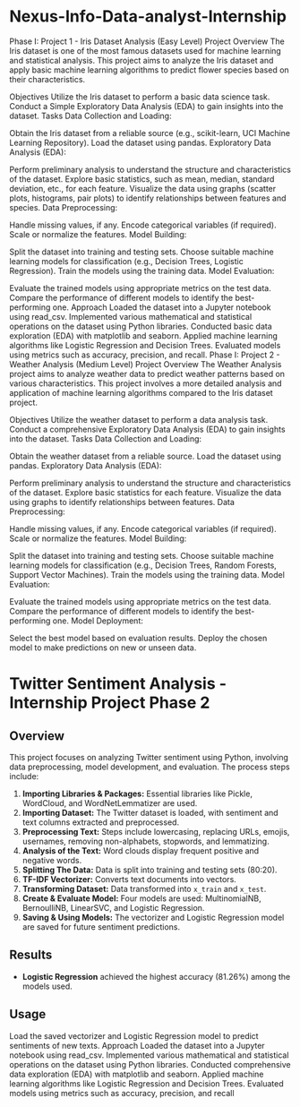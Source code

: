# Nexus-Info-Data-analyst-Internship
Phase I: Project 1 - Iris Dataset Analysis (Easy Level)
Project Overview
The Iris dataset is one of the most famous datasets used for machine learning and statistical analysis. This project aims to analyze the Iris dataset and apply basic machine learning algorithms to predict flower species based on their characteristics.

Objectives
Utilize the Iris dataset to perform a basic data science task.
Conduct a Simple Exploratory Data Analysis (EDA) to gain insights into the dataset.
Tasks
Data Collection and Loading:

Obtain the Iris dataset from a reliable source (e.g., scikit-learn, UCI Machine Learning Repository).
Load the dataset using pandas.
Exploratory Data Analysis (EDA):

Perform preliminary analysis to understand the structure and characteristics of the dataset.
Explore basic statistics, such as mean, median, standard deviation, etc., for each feature.
Visualize the data using graphs (scatter plots, histograms, pair plots) to identify relationships between features and species.
Data Preprocessing:

Handle missing values, if any.
Encode categorical variables (if required).
Scale or normalize the features.
Model Building:

Split the dataset into training and testing sets.
Choose suitable machine learning models for classification (e.g., Decision Trees, Logistic Regression).
Train the models using the training data.
Model Evaluation:

Evaluate the trained models using appropriate metrics on the test data.
Compare the performance of different models to identify the best-performing one.
Approach
Loaded the dataset into a Jupyter notebook using read_csv.
Implemented various mathematical and statistical operations on the dataset using Python libraries.
Conducted basic data exploration (EDA) with matplotlib and seaborn.
Applied machine learning algorithms like Logistic Regression and Decision Trees.
Evaluated models using metrics such as accuracy, precision, and recall.
Phase I: Project 2 - Weather Analysis (Medium Level)
Project Overview
The Weather Analysis project aims to analyze weather data to predict weather patterns based on various characteristics. This project involves a more detailed analysis and application of machine learning algorithms compared to the Iris dataset project.

Objectives
Utilize the weather dataset to perform a data analysis task.
Conduct a comprehensive Exploratory Data Analysis (EDA) to gain insights into the dataset.
Tasks
Data Collection and Loading:

Obtain the weather dataset from a reliable source.
Load the dataset using pandas.
Exploratory Data Analysis (EDA):

Perform preliminary analysis to understand the structure and characteristics of the dataset.
Explore basic statistics for each feature.
Visualize the data using graphs to identify relationships between features.
Data Preprocessing:

Handle missing values, if any.
Encode categorical variables (if required).
Scale or normalize the features.
Model Building:

Split the dataset into training and testing sets.
Choose suitable machine learning models for classification (e.g., Decision Trees, Random Forests, Support Vector Machines).
Train the models using the training data.
Model Evaluation:

Evaluate the trained models using appropriate metrics on the test data.
Compare the performance of different models to identify the best-performing one.
Model Deployment:

Select the best model based on evaluation results.
Deploy the chosen model to make predictions on new or unseen data.


# Twitter Sentiment Analysis - Internship Project Phase 2

## Overview
This project focuses on analyzing Twitter sentiment using Python, involving data preprocessing, model development, and evaluation. The process steps include:

1. **Importing Libraries & Packages:** Essential libraries like Pickle, WordCloud, and WordNetLemmatizer are used.
2. **Importing Dataset:** The Twitter dataset is loaded, with sentiment and text columns extracted and preprocessed.
3. **Preprocessing Text:** Steps include lowercasing, replacing URLs, emojis, usernames, removing non-alphabets, stopwords, and lemmatizing.
4. **Analysis of the Text:** Word clouds display frequent positive and negative words.
5. **Splitting The Data:** Data is split into training and testing sets (80:20).
6. **TF-IDF Vectorizer:** Converts text documents into vectors.
7. **Transforming Dataset:** Data transformed into `x_train` and `x_test`.
8. **Create & Evaluate Model:** Four models are used: MultinomialNB, BernoulliNB, LinearSVC, and Logistic Regression.
9. **Saving & Using Models:** The vectorizer and Logistic Regression model are saved for future sentiment predictions.

## Results
- **Logistic Regression** achieved the highest accuracy (81.26%) among the models used.

## Usage
Load the saved vectorizer and Logistic Regression model to predict sentiments of new texts.
Approach
Loaded the dataset into a Jupyter notebook using read_csv.
Implemented various mathematical and statistical operations on the dataset using Python libraries.
Conducted comprehensive data exploration (EDA) with matplotlib and seaborn.
Applied machine learning algorithms like Logistic Regression and Decision Trees.
Evaluated models using metrics such as accuracy, precision, and recall
